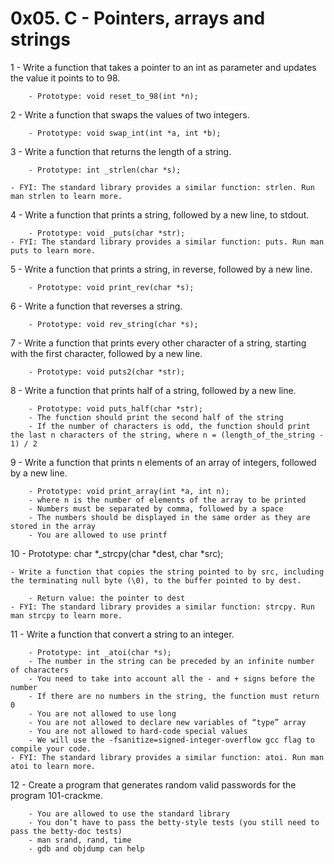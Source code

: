 # 0x05. C - Pointers, arrays and strings

1 - Write a function that takes a pointer to an int as parameter and updates the value it points to to 98.

        - Prototype: void reset_to_98(int *n);

2 - Write a function that swaps the values of two integers.

        - Prototype: void swap_int(int *a, int *b);

3 - Write a function that returns the length of a string.

        - Prototype: int _strlen(char *s);

    - FYI: The standard library provides a similar function: strlen. Run man strlen to learn more.

4 - Write a function that prints a string, followed by a new line, to stdout.

        - Prototype: void _puts(char *str);
    - FYI: The standard library provides a similar function: puts. Run man puts to learn more.

5 - Write a function that prints a string, in reverse, followed by a new line.

        - Prototype: void print_rev(char *s);

6 - Write a function that reverses a string.

        - Prototype: void rev_string(char *s);

7 - Write a function that prints every other character of a string, starting with the first character, followed by a new line.

        - Prototype: void puts2(char *str);

8 - Write a function that prints half of a string, followed by a new line.

        - Prototype: void puts_half(char *str);
        - The function should print the second half of the string
        - If the number of characters is odd, the function should print the last n characters of the string, where n = (length_of_the_string - 1) / 2

9 - Write a function that prints n elements of an array of integers, followed by a new line.

        - Prototype: void print_array(int *a, int n);
        - where n is the number of elements of the array to be printed
        - Numbers must be separated by comma, followed by a space
        - The numbers should be displayed in the same order as they are stored in the array
        - You are allowed to use printf

10 - Prototype: char *_strcpy(char *dest, char *src);

    - Write a function that copies the string pointed to by src, including the terminating null byte (\0), to the buffer pointed to by dest.

        - Return value: the pointer to dest
    - FYI: The standard library provides a similar function: strcpy. Run man strcpy to learn more.

11 - Write a function that convert a string to an integer.

        - Prototype: int _atoi(char *s);
        - The number in the string can be preceded by an infinite number of characters
        - You need to take into account all the - and + signs before the number
        - If there are no numbers in the string, the function must return 0
        - You are not allowed to use long
        - You are not allowed to declare new variables of “type” array
        - You are not allowed to hard-code special values
        - We will use the -fsanitize=signed-integer-overflow gcc flag to compile your code.
    - FYI: The standard library provides a similar function: atoi. Run man atoi to learn more.

12 - Create a program that generates random valid passwords for the program 101-crackme.

        - You are allowed to use the standard library
        - You don’t have to pass the betty-style tests (you still need to pass the betty-doc tests)
        - man srand, rand, time
        - gdb and objdump can help

